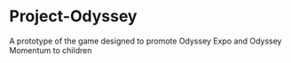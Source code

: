 # Project-Odyssey
A prototype of the game designed to promote Odyssey Expo and Odyssey Momentum to children
